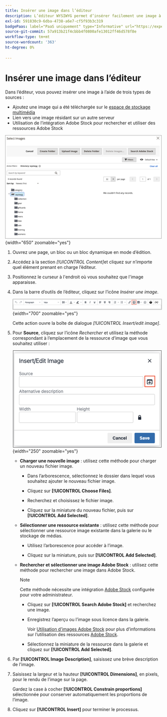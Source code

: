 ```yaml
---
title: Insérer une image dans l’éditeur
description: L’éditeur WYSIWYG permet d’insérer facilement une image à partir de l’espace de stockage multimédia, un lien vers une image résidant sur un autre serveur ou d’utiliser des ressources Adobe Stock.
exl-id: 591830c9-6dba-4738-a6e7-cf5f93b3c319
badgePaas: label="PaaS uniquement" type="Informative" url="https://experienceleague.adobe.com/en/docs/commerce/user-guides/product-solutions" tooltip="S’applique uniquement aux projets Adobe Commerce on Cloud (infrastructure PaaS gérée par Adobe) et aux projets On-premise."
source-git-commit: 57a913b21f4cbbb4f0800afe13012ff46d578f8e
workflow-type: tm+mt
source-wordcount: '363'
ht-degree: 0%

---
```


# Insérer une image dans l’éditeur

Dans l’éditeur, vous pouvez insérer une image à l’aide de trois types de sources :

- Ajoutez une image qui a été téléchargée sur le [espace de stockage multimédia](media-storage.md)
- Lien vers une image résidant sur un autre serveur
- Utilisation de l’intégration Adobe Stock pour rechercher et utiliser des ressources Adobe Stock

![Stockage multimédia](./assets/media-storage.png){width="650" zoomable="yes"}

1. Ouvrez une page, un bloc ou un bloc dynamique en mode d’édition.

1. Accédez à la section _[!UICONTROL Content]_&#x200B;et cliquez sur n’importe quel élément prenant en charge l’éditeur.

1. Positionnez le curseur à l&#39;endroit où vous souhaitez que l&#39;image apparaisse.

1. Dans la barre d’outils de l’éditeur, cliquez sur l’icône _Insérer une image_.

   ![ Icône Insérer une image ](./assets/editor-toolbar-image-button.png){width="700" zoomable="yes"}

   Cette action ouvre la boîte de dialogue _[!UICONTROL Insert/edit image]_.

1. Pour **Source**, cliquez sur l’icône _Rechercher_ et utilisez la méthode correspondant à l’emplacement de la ressource d’image que vous souhaitez utiliser :

   ![Sélection de l’icône de recherche](./assets/editor-dialog-insert-image.png){width="250" zoomable="yes"}

   - **Charger une nouvelle image** : utilisez cette méthode pour charger un nouveau fichier image.

      - Dans l’arborescence, sélectionnez le dossier dans lequel vous souhaitez ajouter le nouveau fichier image.

      - Cliquez sur **[!UICONTROL Choose Files]**.

      - Recherchez et choisissez le fichier image.

      - Cliquez sur la miniature du nouveau fichier, puis sur **[!UICONTROL Add Selected]**.

   - **Sélectionner une ressource existante** : utilisez cette méthode pour sélectionner une ressource image existante dans la galerie ou le stockage de médias.

      - Utilisez l’arborescence pour accéder à l’image.

      - Cliquez sur la miniature, puis sur **[!UICONTROL Add Selected]**.

   - **Rechercher et sélectionner une image Adobe Stock** : utilisez cette méthode pour rechercher une image dans Adobe Stock.

     >[!NOTE]
     >
     >Cette méthode nécessite une intégration [Adobe Stock](adobe-stock.md) configurée pour votre administrateur.

      - Cliquez sur **[!UICONTROL Search Adobe Stock]** et recherchez une image.

      - Enregistrez l’aperçu ou l’image sous licence dans la galerie.

        Voir [Utilisation d’images Adobe Stock](adobe-stock-manage.md) pour plus d’informations sur l’utilisation des ressources [Adobe Stock](https://stock.adobe.com).

      - Sélectionnez la miniature de la ressource dans la galerie et cliquez sur **[!UICONTROL Add Selected]**.

1. Par **[!UICONTROL Image Description]**, saisissez une brève description de l’image.

1. Saisissez la largeur et la hauteur **[!UICONTROL Dimensions]**, en pixels, pour le rendu de l’image sur la page.

   Gardez la case à cocher **[!UICONTROL Constrain proportions]** sélectionnée pour conserver automatiquement les proportions de l’image.

1. Cliquez sur **[!UICONTROL Insert]** pour terminer le processus.
